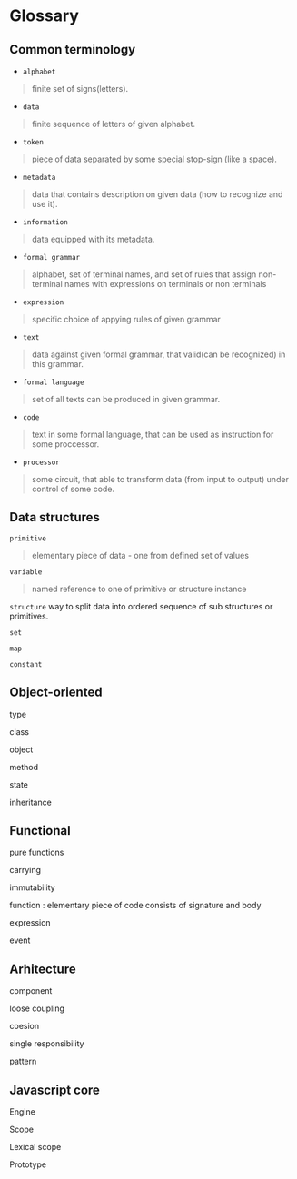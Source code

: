 # Glossary

## Common terminology

* `alphabet`
> finite set of signs(letters).

* `data`
> finite sequence of letters of given alphabet.

* `token`
> piece of data separated by some special stop-sign (like a space). 

* `metadata`
> data that contains description on given data (how to recognize and use it). 

* `information`
> data equipped with its metadata.

* `formal grammar`
> alphabet, set of terminal names, and set of rules that assign non-terminal names with expressions on terminals or non terminals

* `expression`
> specific choice of appying rules of given grammar

* `text`
> data against given formal grammar, that valid(can be recognized) in this grammar.

* `formal language`
> set of all texts can be produced in given grammar.

* `code`
> text in some formal language, that can be used as instruction for some proccessor.

* `processor`
> some circuit, that able to transform data (from input to output) under control of some code.

## Data structures 

`primitive`
> elementary piece of data - one from defined set of values

`variable`
> named reference to one of primitive or structure instance

`structure`
way to split data into ordered sequence of sub structures or primitives.

`set`

`map`

`constant`

## Object-oriented

type

class

object

method

state

inheritance

## Functional

pure functions

carrying

immutability

function
: elementary piece of code consists of signature and body 

expression

event


## Arhitecture

component

loose coupling

coesion

single responsibility

pattern


## Javascript core

Engine

Scope

Lexical scope

Prototype
